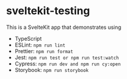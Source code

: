 # sveltekit-testing

This is a SvelteKit app that demonstrates using

- TypeScript
- ESLint: `npm run lint`
- Prettier: `npm run format`
- Jest: `npm run test or npm run test:watch`
- Cypress: `npm run dev and npm run cy:open`
- Storybook: `npm run storybook`
